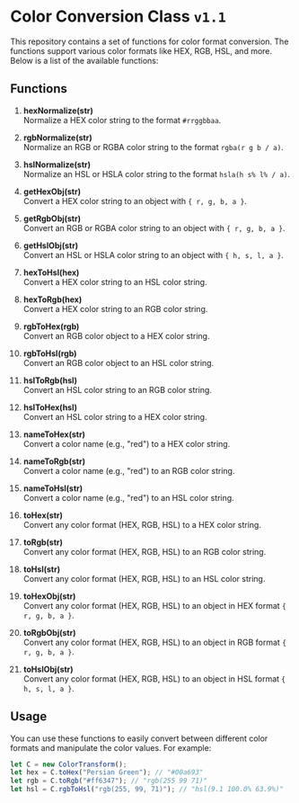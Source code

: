 # Color Conversion Class `v1.1`

This repository contains a set of functions for color format conversion. The functions support various color formats like HEX, RGB, HSL, and more. Below is a list of the available functions:

## Functions

1. **hexNormalize(str)**  
   Normalize a HEX color string to the format `#rrggbbaa`.

2. **rgbNormalize(str)**  
   Normalize an RGB or RGBA color string to the format `rgba(r g b / a)`.

3. **hslNormalize(str)**  
   Normalize an HSL or HSLA color string to the format `hsla(h s% l% / a)`.

4. **getHexObj(str)**  
   Convert a HEX color string to an object with `{ r, g, b, a }`.

5. **getRgbObj(str)**  
   Convert an RGB or RGBA color string to an object with `{ r, g, b, a }`.

6. **getHslObj(str)**  
   Convert an HSL or HSLA color string to an object with `{ h, s, l, a }`.

7. **hexToHsl(hex)**  
   Convert a HEX color string to an HSL color string.

8. **hexToRgb(hex)**  
   Convert a HEX color string to an RGB color string.

9. **rgbToHex(rgb)**  
   Convert an RGB color object to a HEX color string.

10. **rgbToHsl(rgb)**  
   Convert an RGB color object to an HSL color string.

11. **hslToRgb(hsl)**  
   Convert an HSL color string to an RGB color string.

12. **hslToHex(hsl)**  
   Convert an HSL color string to a HEX color string.

13. **nameToHex(str)**  
   Convert a color name (e.g., "red") to a HEX color string.

14. **nameToRgb(str)**  
   Convert a color name (e.g., "red") to an RGB color string.

15. **nameToHsl(str)**  
   Convert a color name (e.g., "red") to an HSL color string.

16. **toHex(str)**  
   Convert any color format (HEX, RGB, HSL) to a HEX color string.

17. **toRgb(str)**  
   Convert any color format (HEX, RGB, HSL) to an RGB color string.

18. **toHsl(str)**  
   Convert any color format (HEX, RGB, HSL) to an HSL color string.

19. **toHexObj(str)**  
   Convert any color format (HEX, RGB, HSL) to an object in HEX format `{ r, g, b, a }`.

20. **toRgbObj(str)**  
   Convert any color format (HEX, RGB, HSL) to an object in RGB format `{ r, g, b, a }`.

21. **toHslObj(str)**  
   Convert any color format (HEX, RGB, HSL) to an object in HSL format `{ h, s, l, a }`.

## Usage

You can use these functions to easily convert between different color formats and manipulate the color values. For example:

```javascript
let C = new ColorTransform();
let hex = C.toHex("Persian Green"); // "#00a693"
let rgb = C.toRgb("#ff6347"); // "rgb(255 99 71)"
let hsl = C.rgbToHsl("rgb(255, 99, 71)"); // "hsl(9.1 100.0% 63.9%)"